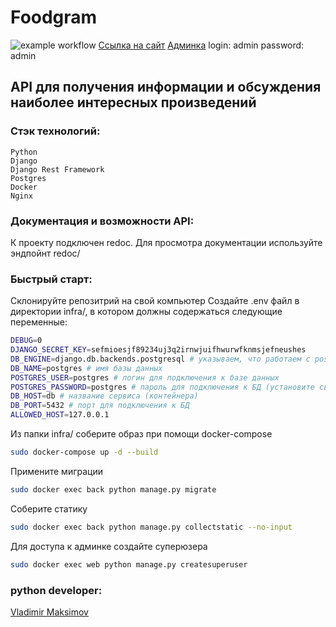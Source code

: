 # Foodgram

![example workflow](https://github.com/MaksimovVS/foodgram-project-react/actions/workflows/main.yml/badge.svg)
[Ссылка на сайт](http://51.250.98.43/)
[Админка](http://51.250.98.43/admin/) login: admin password: admin

## API для получения информации и обсуждения наиболее интересных произведений
### Стэк технологий:

    Python
    Django
    Django Rest Framework
    Postgres
    Docker
    Nginx

### Документация и возможности API:

К проекту подключен redoc. Для просмотра документации используйте эндпойнт redoc/

### Быстрый старт:

Склонируйте репозитрий на свой компьютер
Создайте .env файл в директории infra/, в котором должны содержаться следующие переменные:

```bash
DEBUG=0
DJANGO_SECRET_KEY=sefmioesjf89234uj3q2irnwjuifhwurwfknmsjefneushes
DB_ENGINE=django.db.backends.postgresql # указываем, что работаем с postgresql
DB_NAME=postgres # имя базы данных
POSTGRES_USER=postgres # логин для подключения к базе данных
POSTGRES_PASSWORD=postgres # пароль для подключения к БД (установите свой)
DB_HOST=db # название сервиса (контейнера)
DB_PORT=5432 # порт для подключения к БД
ALLOWED_HOST=127.0.0.1
```


Из папки infra/ соберите образ при помощи docker-compose 
```bash
sudo docker-compose up -d --build
```
Примените миграции
```bash
sudo docker exec back python manage.py migrate
```
Соберите статику
```bash
sudo docker exec back python manage.py collectstatic --no-input
```
Для доступа к админке создайте суперюзера 
```bash
sudo docker exec web python manage.py createsuperuser
```

### python developer:
[Vladimir Maksimov](https://github.com/MaksimovVS)
